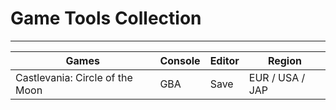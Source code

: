 # Game Tools Collection

---

| Games                           | Console | Editor | Region          |
| ------------------------------- | ------- | ------ | --------------- |
| Castlevania: Circle of the Moon | GBA     | Save   | EUR / USA / JAP |
